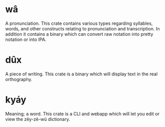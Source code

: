 # wâ
A pronunciation. This crate contains various types regarding syllables, words, and other constructs relating to pronunciation and transcription.
In addition it contains a binary which can convert raw notation into pretty notation or into IPA.

# dûx
A piece of writing. This crate is a binary which will display text in the real orthography.

# kyáy
Meaning; a word. This crate is a CLI and webapp which will let you edit or view the zẽy-zẽ-wũ dictionary.
